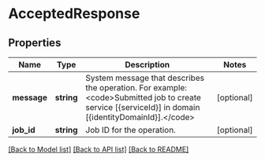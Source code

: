 # AcceptedResponse

## Properties
Name | Type | Description | Notes
------------ | ------------- | ------------- | -------------
**message** | **string** | System message that describes the operation. For example: &lt;code&gt;Submitted job to create service [{serviceId}] in domain [{identityDomainId}].&lt;/code&gt; | [optional] 
**job_id** | **string** | Job ID for the operation. | [optional] 

[[Back to Model list]](../README.md#documentation-for-models) [[Back to API list]](../README.md#documentation-for-api-endpoints) [[Back to README]](../README.md)


